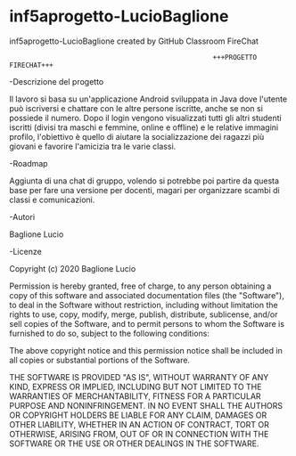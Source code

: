 # inf5aprogetto-LucioBaglione
inf5aprogetto-LucioBaglione created by GitHub Classroom
FireChat
                                                       
                                                       
                                                       
                                                       +++PROGETTO FIRECHAT+++
-Descrizione del progetto

Il lavoro si basa su un'applicazione Android sviluppata in Java dove l'utente può iscriversi e chattare con le altre persone iscritte, anche se non si possiede il numero. Dopo il login vengono visualizzati tutti gli altri studenti iscritti (divisi tra maschi e femmine, online e offline) e le relative immagini profilo, l'obiettivo è quello di aiutare la socializzazione dei ragazzi più giovani e favorire l'amicizia tra le varie classi.

-Roadmap

Aggiunta di una chat di gruppo, volendo si potrebbe poi partire da questa base per fare una versione per docenti, magari per organizzare scambi di classi e comunicazioni.

-Autori

Baglione Lucio

-Licenze

Copyright (c) 2020 Baglione Lucio

Permission is hereby granted, free of charge, to any person obtaining a copy of this software and associated documentation files (the "Software"), to deal in the Software without restriction, including without limitation the rights to use, copy, modify, merge, publish, distribute, sublicense, and/or sell copies of the Software, and to permit persons to whom the Software is furnished to do so, subject to the following conditions:

The above copyright notice and this permission notice shall be included in all copies or substantial portions of the Software.

THE SOFTWARE IS PROVIDED "AS IS", WITHOUT WARRANTY OF ANY KIND, EXPRESS OR IMPLIED, INCLUDING BUT NOT LIMITED TO THE WARRANTIES OF MERCHANTABILITY, FITNESS FOR A PARTICULAR PURPOSE AND NONINFRINGEMENT. IN NO EVENT SHALL THE AUTHORS OR COPYRIGHT HOLDERS BE LIABLE FOR ANY CLAIM, DAMAGES OR OTHER LIABILITY, WHETHER IN AN ACTION OF CONTRACT, TORT OR OTHERWISE, ARISING FROM, OUT OF OR IN CONNECTION WITH THE SOFTWARE OR THE USE OR OTHER DEALINGS IN THE SOFTWARE.
